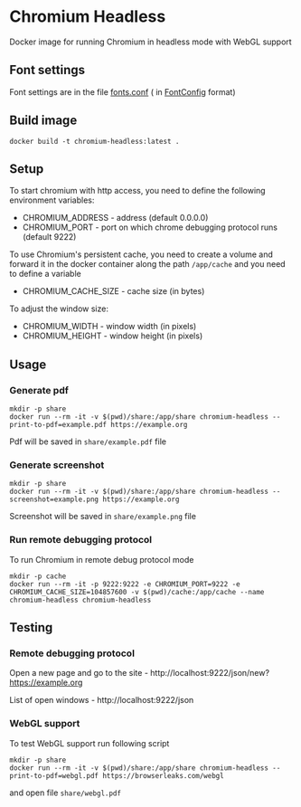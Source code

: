 # Chromium Headless

Docker image for running Chromium in headless mode with WebGL support

## Font settings

Font settings are in the file [fonts.conf](fonts.conf) (
in [FontConfig](https://www.freedesktop.org/software/fontconfig/fontconfig-user.html) format)

## Build image

```shell
docker build -t chromium-headless:latest . 
```

## Setup

To start chromium with http access, you need to define the following environment variables:

* CHROMIUM_ADDRESS - address (default 0.0.0.0)
* CHROMIUM_PORT - port on which chrome debugging protocol runs (default 9222)

To use Chromium's persistent cache, you need to create a volume and forward it in the docker container along the
path `/app/cache` and you need to define a variable

* CHROMIUM_CACHE_SIZE - cache size (in bytes)

To adjust the window size:

* CHROMIUM_WIDTH - window width (in pixels)
* CHROMIUM_HEIGHT - window height (in pixels)

## Usage

### Generate pdf

```shell
mkdir -p share
docker run --rm -it -v $(pwd)/share:/app/share chromium-headless --print-to-pdf=example.pdf https://example.org
```

Pdf will be saved in `share/example.pdf` file

### Generate screenshot

```shell
mkdir -p share
docker run --rm -it -v $(pwd)/share:/app/share chromium-headless --screenshot=example.png https://example.org
```

Screenshot will be saved in `share/example.png` file

### Run remote debugging protocol

To run Chromium in remote debug protocol mode

```shell
mkdir -p cache
docker run --rm -it -p 9222:9222 -e CHROMIUM_PORT=9222 -e CHROMIUM_CACHE_SIZE=104857600 -v $(pwd)/cache:/app/cache --name chromium-headless chromium-headless
```

## Testing

### Remote debugging protocol

Open a new page and go to the site - http://localhost:9222/json/new?https://example.org

List of open windows - http://localhost:9222/json

### WebGL support

To test WebGL support run following script

```shell
mkdir -p share
docker run --rm -it -v $(pwd)/share:/app/share chromium-headless --print-to-pdf=webgl.pdf https://browserleaks.com/webgl
```

and open file `share/webgl.pdf` 